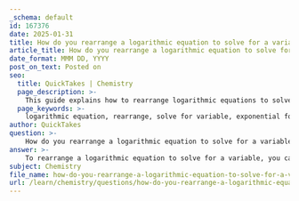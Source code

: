 ```yaml
---
_schema: default
id: 167376
date: 2025-01-31
title: How do you rearrange a logarithmic equation to solve for a variable?
article_title: How do you rearrange a logarithmic equation to solve for a variable?
date_format: MMM DD, YYYY
post_on_text: Posted on
seo:
  title: QuickTakes | Chemistry
  page_description: >-
    This guide explains how to rearrange logarithmic equations to solve for variables, including examples in pH calculations, illustrating the conversion from logarithmic to exponential form.
  page_keywords: >-
    logarithmic equation, rearrange, solve for variable, exponential form, pH calculations, hydrogen ion concentration, mathematical manipulation, logarithmic properties, algebra, equations
author: QuickTakes
question: >-
    How do you rearrange a logarithmic equation to solve for a variable?
answer: >-
    To rearrange a logarithmic equation to solve for a variable, you can follow a systematic approach that involves converting the logarithmic form to its equivalent exponential form. Here’s a step-by-step guide using the general form of a logarithmic equation:\n\n1. **Identify the Logarithmic Equation**: Start with the equation in the form:\n   $$\n   \log_b(x) = y\n   $$\n   where $ b $ is the base of the logarithm, $ x $ is the argument, and $ y $ is the result.\n\n2. **Convert to Exponential Form**: Use the definition of logarithms to convert the equation to its exponential form:\n   $$\n   x = b^y\n   $$\n   This step isolates the variable $ x $.\n\n3. **Rearranging for Other Variables**: If you need to solve for a different variable, you can manipulate the equation accordingly. For example, if you have:\n   $$\n   \log_b(x) = y \implies x = b^y\n   $$\n   and you want to solve for $ y $, you can take the logarithm of both sides:\n   $$\n   y = \log_b(x)\n   $$\n\n### Example in pH Calculations\n\nIn the context of pH calculations, we often rearrange the pH equation to find the concentration of hydrogen ions $[H^+]$ from the pH value. The pH is defined as:\n$$\n\text{pH} = -\log_{10}([H^+])\n$$\n\nTo solve for $[H^+]$:\n\n1. **Multiply by -1**:\n   $$\n   -\text{pH} = \log_{10}([H^+])\n   $$\n\n2. **Convert to Exponential Form**:\n   $$\n   [H^+] = 10^{-\text{pH}}\n   $$\n\nThis rearrangement allows you to calculate the hydrogen ion concentration directly from the pH value.\n\n### Summary of Key Steps\n- Identify the logarithmic equation.\n- Convert to exponential form to isolate the variable.\n- If necessary, take logarithms of both sides to solve for other variables.\n\nUnderstanding these steps is crucial for effectively manipulating logarithmic equations in various mathematical and scientific contexts.
subject: Chemistry
file_name: how-do-you-rearrange-a-logarithmic-equation-to-solve-for-a-variable.md
url: /learn/chemistry/questions/how-do-you-rearrange-a-logarithmic-equation-to-solve-for-a-variable
---
```


&nbsp;